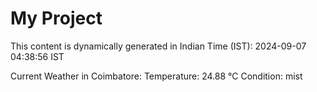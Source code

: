 # My Project

This content is dynamically generated in Indian Time (IST): 2024-09-07 04:38:56 IST


Current Weather in Coimbatore:
Temperature: 24.88 °C
Condition: mist
